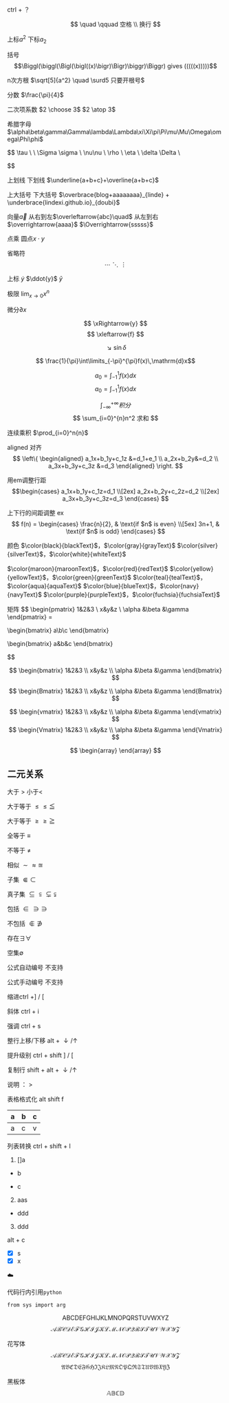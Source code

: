 

<!-- 注释 --> ctrl + ？


$$ 
\quad \qquad 空格
\\ 换行
$$


上标$a^2$   下标$a_2$

括号 
$$\Biggl(\biggl(\Bigl(\bigl((x)\bigr)\Bigr)\biggr)\Biggr) gives (((((x)))))$$


n次方根 $\sqrt[5]{a^2} \quad \surd5 只要开根号$

分数 $\frac{\pi}{4}$

二次项系数 $2 \choose 3$ $2 \atop 3$

希腊字母 $\alpha\beta\gamma\Gamma\lambda\Lambda\xi\Xi\pi\Pi\mu\Mu\Omega\omega\Phi\phi$

$$ 
\tau \ \\
\Sigma \sigma \\
\nu\nu \\
\rho \\
\eta \\
\delta \Delta \\

 $$

 上划线 下划线 $\underline{a+b+c}+\overline{a+b+c}$

 上大括号 下大括号 $\overbrace{blog+aaaaaaaa}_{linde} + \underbrace{lindexi.github.io}_{doubi}$

向量$\vec{a}$  从右到左$\overleftarrow{abc}\quad$
从左到右$\overrightarrow{aaaa}$ $\Overrightarrow{sssss}$

点乘 圆点$x\cdot y$

省略符
$$ \cdots  \ddots  \vdots $$

上标  $\dot{y}$ $\ddot{y}$ $\bar{y}$

极限 $\lim_{x\rightarrow0}x^n$ 

微分$\partial x$ 


$$ \xRightarrow{y} $$
$$ \xleftarrow{f} $$

$$ \searrow\sin\delta $$

$$ \frac{1}{\pi}\int\limits_{-\pi}^{\pi}f(x)\,\mathrm{d}x$$


$$ a_0=\int_{-1}^{1}f(x)dx $$
$$ a_0=\int_{-1}^{1}f(x)dx $$

$$ \int_{-\infty}^{+\infty} 积分$$
$$ \sum_{i=0}^{n}n^2  求和  $$ 

连续乘积 $\prod_{i=0}^n{n}$


aligned 对齐
$$ 
\left\{
\begin{aligned} 
a_1x+b_1y+c_1z &=d_1+e_1 \\ 
a_2x+b_2y&=d_2 \\ 
a_3x+b_3y+c_3z &=d_3 
\end{aligned} 
\right. 
$$

用em调整行距
$$\begin{cases}
a_1x+b_1y+c_1z=d_1 \\[2ex] 
a_2x+b_2y+c_2z=d_2 \\[2ex] 
a_3x+b_3y+c_3z=d_3
\end{cases}
$$

上下行的间距调整 ex
$$
f(n) =
\begin{cases}
\frac{n}{2},  & \text{if $n$ is even} \\[5ex]
3n+1, & \text{if $n$ is odd}
\end{cases}
$$


颜色
$\color{black}{blackText}$，$\color{gray}{grayText}$
$\color{silver}{silverText}$，$\color{white}{whiteText}$

$\color{maroon}{maroonText}$，$\color{red}{redText}$
$\color{yellow}{yellowText}$，$\color{green}{greenText}$
$\color{teal}{tealText}$，$\color{aqua}{aquaText}$
$\color{blue}{blueText}$，$\color{navy}{navyText}$
$\color{purple}{purpleText}$，$\color{fuchsia}{fuchsiaText}$



矩阵
$$ 
\begin{pmatrix}
     1&2&3 \\
     x&y&z \\
     \alpha &\beta &\gamma
\end{pmatrix} =

\begin{bmatrix}
     a\\b\\c
\end{bmatrix}

\begin{bmatrix}
     a&b&c
\end{bmatrix}

$$

$$ \begin{bmatrix}
     1&2&3 \\
     x&y&z \\
     \alpha &\beta &\gamma
\end{bmatrix} $$

$$ \begin{Bmatrix}
     1&2&3 \\
     x&y&z \\
     \alpha &\beta &\gamma
\end{Bmatrix} $$

$$ \begin{vmatrix}
    1&2&3 \\
     x&y&z \\
     \alpha &\beta &\gamma
\end{vmatrix} $$
$$ \begin{Vmatrix}
    1&2&3 \\
     x&y&z \\
     \alpha &\beta &\gamma
\end{Vmatrix} $$

$$ \begin{array}
\end{array} $$


## 二元关系<front color='red'>

大于 >    小于< 

大于等于 $\leq \le  \leqq$ 

大于等于 $\ge \geq \geqq$ 

全等于 $\equiv$  

不等于 $\neq$

相似 $\sim \approx \approxeq$

子集 $\Subset \subset$

真子集 $\subseteq \subseteqq 
\subsetneq\subsetneqq$

包括 $\in\ni\owns$

不包括 $\notin \notni$

存在$\exists \forall$

空集$\emptyset$

公式自动编号 不支持

公式手动编号 不支持

缩进ctrl +] / [

斜体 ctrl + i

强调 ctrl + s

整行上移/下移 alt + $\downarrow / \uparrow$

提升级别  ctrl + shift ] / [

复制行 shift + alt + $\downarrow / \uparrow$

说明 ： >

表格格式化 alt shift f

| a   | b   | c   |
| --- | --- | --- |
| a   | c   | v   |

列表转换  ctrl + shift + l
1. []a
+ b
* c
2. aas
- ddd
3) ddd

alt + c
- [x] s
- [x] x

:cloud:

代码行内引用`python `
```
from sys import arg

```

$$ \mathsf{ABCDEFGHIJKLMNOPQRSTUVWXYZ}   $$
$$ \mathcal{ABCDEFGHIJKLMNOPQRSTUVWXYZ} $$

花写体 
$$ \mathscr{ABCDEFGHIJKLMNOPQRSTUVWXYZ} $$
$$ \mathfrak{ABCDEFGHIJKLMNOPQRSTUVWXYZ} $$

黑板体
$$ \mathbb{ABCD} $$

